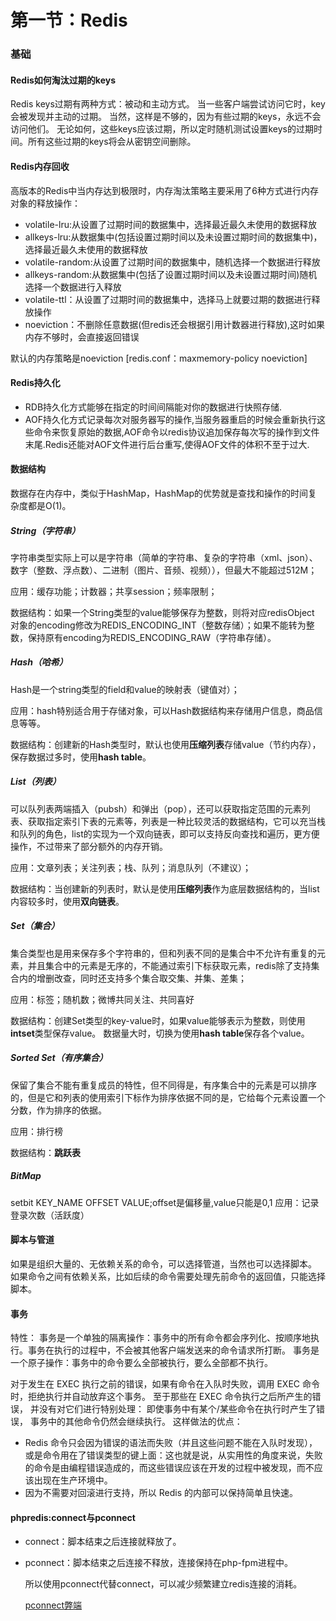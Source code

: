 # 第一节：Redis

### 基础

#### Redis如何淘汰过期的keys

Redis keys过期有两种方式：被动和主动方式。
当一些客户端尝试访问它时，key会被发现并主动的过期。
当然，这样是不够的，因为有些过期的keys，永远不会访问他们。 无论如何，这些keys应该过期，所以定时随机测试设置keys的过期时间。所有这些过期的keys将会从密钥空间删除。

#### Redis内存回收

高版本的Redis中当内存达到极限时，内存淘汰策略主要采用了6种方式进行内存对象的释放操作：

- volatile-lru:从设置了过期时间的数据集中，选择最近最久未使用的数据释放
- allkeys-lru:从数据集中(包括设置过期时间以及未设置过期时间的数据集中)，选择最近最久未使用的数据释放
- volatile-random:从设置了过期时间的数据集中，随机选择一个数据进行释放
- allkeys-random:从数据集中(包括了设置过期时间以及未设置过期时间)随机选择一个数据进行入释放
- volatile-ttl：从设置了过期时间的数据集中，选择马上就要过期的数据进行释放操作
- noeviction：不删除任意数据(但redis还会根据引用计数器进行释放),这时如果内存不够时，会直接返回错误

默认的内存策略是noeviction [redis.conf：maxmemory-policy noeviction]

#### Redis持久化

- RDB持久化方式能够在指定的时间间隔能对你的数据进行快照存储.
- AOF持久化方式记录每次对服务器写的操作,当服务器重启的时候会重新执行这些命令来恢复原始的数据,AOF命令以redis协议追加保存每次写的操作到文件末尾.Redis还能对AOF文件进行后台重写,使得AOF文件的体积不至于过大.

#### 数据结构

数据存在内存中，类似于HashMap，HashMap的优势就是查找和操作的时间复杂度都是O(1)。

##### String（字符串）

字符串类型实际上可以是字符串（简单的字符串、复杂的字符串（xml、json）、数字（整数、浮点数）、二进制（图片、音频、视频）），但最大不能超过512M；

应用：缓存功能；计数器；共享session；频率限制；

数据结构：如果一个String类型的value能够保存为整数，则将对应redisObject 对象的encoding修改为REDIS_ENCODING_INT（整数存储）；如果不能转为整数，保持原有encoding为REDIS_ENCODING_RAW（字符串存储）。

##### Hash（哈希）

Hash是一个string类型的field和value的映射表（键值对）；

应用：hash特别适合用于存储对象，可以Hash数据结构来存储用户信息，商品信息等等。

数据结构：创建新的Hash类型时，默认也使用**压缩列表**存储value（节约内存），保存数据过多时，使用**hash table**。

##### List（列表）

可以队列表两端插入（pubsh）和弹出（pop），还可以获取指定范围的元素列表、获取指定索引下表的元素等，列表是一种比较灵活的数据结构，它可以充当栈和队列的角色，list的实现为一个双向链表，即可以支持反向查找和遍历，更方便操作，不过带来了部分额外的内存开销。

应用：文章列表；关注列表；栈、队列；消息队列（不建议）；

数据结构：当创建新的列表时，默认是使用**压缩列表**作为底层数据结构的，当list内容较多时，使用**双向链表**。

##### Set（集合）

集合类型也是用来保存多个字符串的，但和列表不同的是集合中不允许有重复的元素，并且集合中的元素是无序的，不能通过索引下标获取元素，redis除了支持集合内的增删改查，同时还支持多个集合取交集、并集、差集；

应用：标签；随机数；微博共同关注、共同喜好

数据结构：创建Set类型的key-value时，如果value能够表示为整数，则使用**intset**类型保存value。
数据量大时，切换为使用**hash table**保存各个value。

##### Sorted Set（有序集合）

保留了集合不能有重复成员的特性，但不同得是，有序集合中的元素是可以排序的，但是它和列表的使用索引下标作为排序依据不同的是，它给每个元素设置一个分数，作为排序的依据。

应用：排行榜

数据结构：**跳跃表**

##### BitMap
setbit KEY_NAME OFFSET VALUE;offset是偏移量,value只能是0,1
应用：记录登录次数（活跃度）

#### 脚本与管道
如果是组织大量的、无依赖关系的命令，可以选择管道，当然也可以选择脚本。
如果命令之间有依赖关系，比如后续的命令需要处理先前命令的返回值，只能选择脚本。

#### 事务
特性：
事务是一个单独的隔离操作：事务中的所有命令都会序列化、按顺序地执行。事务在执行的过程中，不会被其他客户端发送来的命令请求所打断。
事务是一个原子操作：事务中的命令要么全部被执行，要么全部都不执行。

对于发生在 EXEC 执行之前的错误，如果有命令在入队时失败，调用 EXEC 命令时，拒绝执行并自动放弃这个事务。
至于那些在 EXEC 命令执行之后所产生的错误， 并没有对它们进行特别处理： 即使事务中有某个/某些命令在执行时产生了错误， 事务中的其他命令仍然会继续执行。
这样做法的优点：
- Redis 命令只会因为错误的语法而失败（并且这些问题不能在入队时发现），或是命令用在了错误类型的键上面：这也就是说，从实用性的角度来说，失败的命令是由编程错误造成的，而这些错误应该在开发的过程中被发现，而不应该出现在生产环境中。
- 因为不需要对回滚进行支持，所以 Redis 的内部可以保持简单且快速。

#### phpredis:connect与pconnect

* connect：脚本结束之后连接就释放了。

* pconnect：脚本结束之后连接不释放，连接保持在php-fpm进程中。

  所以使用pconnect代替connect，可以减少频繁建立redis连接的消耗。

  [pconnect弊端](https://www.v2ex.com/t/95635)
